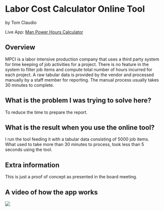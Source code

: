 # Labor Cost Calculator Online Tool
by Tom Claudio

Live App: [Man Power Hours Calculator](https://mpci-manhours.netlify.com/)

## Overview
MPCI is a labor intensive production company that uses a third party system for time keeping of job activities for a project. There is no feature in the system to filter job items and compute total number of hours incurred for each project. A raw tabular data is provided by the vendor and processed manually by a staff member for reporting. The manual process usually takes 30 minutes to complete.

## What is the problem I was trying to solve here?
To reduce the time to prepare the report.

## What is the result when you use the online tool?
I run the tool feeding it with a tabular data consisting of 5000 job items. What used to take more than 30 minutes to process, took less than 5 seconds using the tool.

## Extra information
This is just a proof of concept as presented in the board meeting.

## A video of how the app works

![](mpci.gif)
